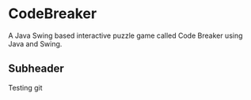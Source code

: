 # CodeBreaker
A Java Swing based interactive puzzle game called Code Breaker using Java and Swing. 

## Subheader
Testing git
